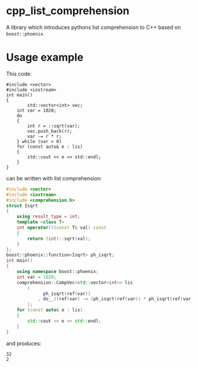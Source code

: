 # cpp_list_comprehension
A library which introduces pythons list comprehension to C++ based on `boost::phoenix`.
# Usage example
This code:
```
#include <vector>
#include <iostream>
int main()
{
        std::vector<int> vec;
	int var = 1028;
	do
	{
	    int r = ::sqrt(var);
	    vec.push_back(r);
	    var -= r * r;
	} while (var > 0)
	for (const auto& e : lis)
	{
		std::cout << e << std::endl;
	}
}
```
can be written with list comprehension:
```C++
#include <vector>
#include <iostream>
#include <comprehension.h>
struct Isqrt
{
	using result_type = int;
	template <class T>
	int operator()(const T& val) const
	{
		return (int)::sqrt(val);
	}
};
boost::phoenix::function<Isqrt> ph_isqrt;
int main()
{
	using namespace boost::phoenix;
	int var = 1028;
	comprehension::CompVec<std::vector<int>> lis
		(
			  ph_isqrt(ref(var))
			, do__((ref(var) -= (ph_isqrt(ref(var)) * ph_isqrt(ref(var)))) > 0)
		);
	for (const auto& e : lis)
	{
		std::cout << e << std::endl;
	}
}
```
and produces:
```
32
2
```
